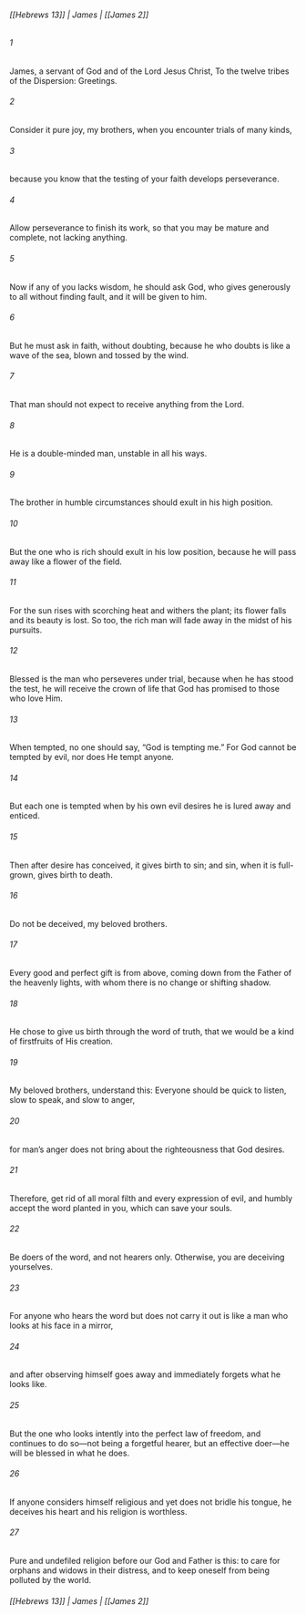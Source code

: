 ###### [[Hebrews 13]] | James | [[James 2]]

###### 1
James, a servant of God and of the Lord Jesus Christ, To the twelve tribes of the Dispersion: Greetings.
###### 2
Consider it pure joy, my brothers, when you encounter trials of many kinds,
###### 3
because you know that the testing of your faith develops perseverance.
###### 4
Allow perseverance to finish its work, so that you may be mature and complete, not lacking anything.
###### 5
Now if any of you lacks wisdom, he should ask God, who gives generously to all without finding fault, and it will be given to him.
###### 6
But he must ask in faith, without doubting, because he who doubts is like a wave of the sea, blown and tossed by the wind.
###### 7
That man should not expect to receive anything from the Lord.
###### 8
He is a double-minded man, unstable in all his ways.
###### 9
The brother in humble circumstances should exult in his high position.
###### 10
But the one who is rich should exult in his low position, because he will pass away like a flower of the field.
###### 11
For the sun rises with scorching heat and withers the plant; its flower falls and its beauty is lost. So too, the rich man will fade away in the midst of his pursuits.
###### 12
Blessed is the man who perseveres under trial, because when he has stood the test, he will receive the crown of life that God has promised to those who love Him.
###### 13
When tempted, no one should say, “God is tempting me.” For God cannot be tempted by evil, nor does He tempt anyone.
###### 14
But each one is tempted when by his own evil desires he is lured away and enticed.
###### 15
Then after desire has conceived, it gives birth to sin; and sin, when it is full-grown, gives birth to death.
###### 16
Do not be deceived, my beloved brothers.
###### 17
Every good and perfect gift is from above, coming down from the Father of the heavenly lights, with whom there is no change or shifting shadow.
###### 18
He chose to give us birth through the word of truth, that we would be a kind of firstfruits of His creation.
###### 19
My beloved brothers, understand this: Everyone should be quick to listen, slow to speak, and slow to anger,
###### 20
for man’s anger does not bring about the righteousness that God desires.
###### 21
Therefore, get rid of all moral filth and every expression of evil, and humbly accept the word planted in you, which can save your souls.
###### 22
Be doers of the word, and not hearers only. Otherwise, you are deceiving yourselves.
###### 23
For anyone who hears the word but does not carry it out is like a man who looks at his face in a mirror,
###### 24
and after observing himself goes away and immediately forgets what he looks like.
###### 25
But the one who looks intently into the perfect law of freedom, and continues to do so—not being a forgetful hearer, but an effective doer—he will be blessed in what he does.
###### 26
If anyone considers himself religious and yet does not bridle his tongue, he deceives his heart and his religion is worthless.
###### 27
Pure and undefiled religion before our God and Father is this: to care for orphans and widows in their distress, and to keep oneself from being polluted by the world.

###### [[Hebrews 13]] | James | [[James 2]]
